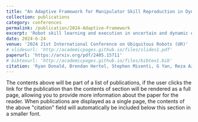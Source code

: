 ```yaml
---
title: "An Adaptive Framework for Manipulator Skill Reproduction in Dynamic Environments"
collection: publications
category: conferences
permalink: /publication/2024-Adaptive-Framework
excerpt: 'Robot skill learning and execution in uncertain and dynamic environments is a challenging task. This paper proposes an adaptive framework that combines Learning from Demonstration (LfD), environment state prediction, and highlevel decision making. Proactive adaptation prevents the need for reactive adaptation, which lags behind changes in the environment rather than anticipating them. We propose a novel LfD representation, Elastic-Laplacian Trajectory Editing (ELTE), which continuously adapts the trajectory shape to predictions of future states. Then, a high-level reactive system using an Unscented Kalman Filter (UKF) and Hidden Markov Model (HMM) prevents unsafe execution in the current state of the dynamic environment based on a discrete set of decisions. We first validate our LfD representation in simulation, then experimentally assess the entire framework using a legged mobile manipulator in 36 real-world scenarios. We show the effectiveness of the proposed framework under different dynamic changes in the environment. Our results show that the proposed framework produces robust and stable adaptive behaviors.'
date: 2024-6-24
venue: '2024 21st International Conference on Ubiquitous Robots (UR)'
# slidesurl: 'http://academicpages.github.io/files/slides1.pdf'
paperurl: 'https://arxiv.org/pdf/2405.15711'
# bibtexurl: 'http://academicpages.github.io/files/bibtex1.bib'
citation: 'Ryan Donald, Brendan Hertel, Stephen Misenti, G Yan, Reza Azadeh. (2024). &quot;An Adaptive Framework for Manipulator Skill Reproduction in Dynamic Environments&quot; <i>2024 21st International Conference on Ubiquitous Robots (UR)</i>.'
---
```

The contents above will be part of a list of publications, if the user clicks the link for the publication than the contents of section will be rendered as a full page, allowing you to provide more information about the paper for the reader. When publications are displayed as a single page, the contents of the above "citation" field will automatically be included below this section in a smaller font.
